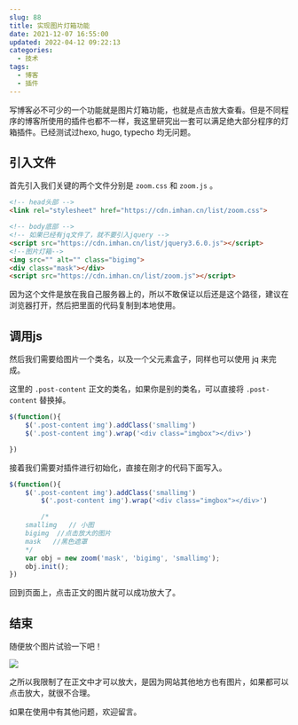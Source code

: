 ```yaml
---
slug: 88
title: 实现图片灯箱功能
date: 2021-12-07 16:55:00
updated: 2022-04-12 09:22:13
categories: 
  - 技术
tags: 
  - 博客
  - 插件
---
```



写博客必不可少的一个功能就是图片灯箱功能，也就是点击放大查看。但是不同程序的博客所使用的插件也都不一样，我这里研究出一套可以满足绝大部分程序的灯箱插件。已经测试过hexo, hugo, typecho 均无问题。

## 引入文件

首先引入我们关键的两个文件分别是 `zoom.css` 和 `zoom.js` 。

```html
<!-- head头部 -->
<link rel="stylesheet" href="https://cdn.imhan.cn/list/zoom.css">

<!-- body底部 -->
<!-- 如果已经有jq文件了，就不要引入jquery -->
<script src="https://cdn.imhan.cn/list/jquery3.6.0.js"></script> 
<!--图片灯箱-->
<img src="" alt="" class="bigimg">
<div class="mask"></div>
<script src="https://cdn.imhan.cn/list/zoom.js"></script>

```

因为这个文件是放在我自己服务器上的，所以不敢保证以后还是这个路径，建议在浏览器打开，然后把里面的代码复制到本地使用。

## 调用js

然后我们需要给图片一个类名，以及一个父元素盒子，同样也可以使用 jq 来完成。

这里的 `.post-content` 正文的类名，如果你是别的类名，可以直接将 `.post-content` 替换掉。

```js
$(function(){
	$('.post-content img').addClass('smallimg')
  	$('.post-content img').wrap('<div class="imgbox"></div>')

})

```

接着我们需要对插件进行初始化，直接在刚才的代码下面写入。

```js
$(function(){
	$('.post-content img').addClass('smallimg')
		$('.post-content img').wrap('<div class="imgbox"></div>')

		/*
	smallimg   // 小图
	bigimg  //点击放大的图片
	mask   //黑色遮罩
	*/
	var obj = new zoom('mask', 'bigimg', 'smallimg');
	obj.init();
})

```

回到页面上，点击正文的图片就可以成功放大了。

## 结束

随便放个图片试验一下吧！

![](https://imgurl.s3.bitiful.net/images/2021/11/10/5b39fa131726043fecb309d5ce196243.png)

之所以我限制了在正文中才可以放大，是因为网站其他地方也有图片，如果都可以点击放大，就很不合理。

如果在使用中有其他问题，欢迎留言。